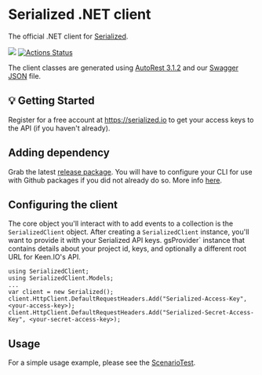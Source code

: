 # Serialized .NET client

The official .NET client for [Serialized](https://serialized.io).

[![](https://tokei.rs/b1/github/serialized-io/client-dotnet)](https://github.com/serialized-io/client-dotnet)
[![Actions Status](https://github.com/serialized-io/client-dotnet/workflows/Build%20&%20Test/badge.svg)](https://github.com/serialized-io/client-dotnet/actions)

The client classes are generated using [AutoRest 3.1.2](https://github.com/Azure/autorest) and our [Swagger JSON](https://serialized.io/api.json) file.

## 💡 Getting Started

Register for a free account at https://serialized.io to get your access keys to the API (if you haven't already).


## Adding dependency

Grab the latest [release package](https://github.com/serialized-io/client-dotnet/packages/).
You will have to configure your CLI for use with Github packages if you did not already do so.
More info [here](https://docs.github.com/en/free-pro-team@latest/packages/using-github-packages-with-your-projects-ecosystem/configuring-dotnet-cli-for-use-with-github-packages).

## Configuring the client

The core object you'll interact with to add events to a collection is the `SerializedClient` object. After creating a `SerializedClient` instance, you'll want to provide it with your Serialized API keys. gsProvider` instance that contains details about your project id, keys, and optionally a different root URL for Keen.IO's API.

```
using SerializedClient;
using SerializedClient.Models;
...
var client = new Serialized();
client.HttpClient.DefaultRequestHeaders.Add("Serialized-Access-Key", <your-access-key>);
client.HttpClient.DefaultRequestHeaders.Add("Serialized-Secret-Access-Key", <your-secret-access-key>);
```

## Usage

For a simple usage example, please see the [ScenarioTest](https://github.com/serialized-io/client-dotnet/blob/main/SerializedClientTest/ScenarioTest.cs).


